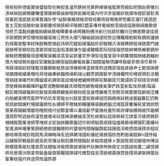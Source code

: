 殑椛棿賥恓傒實㹿羀馶憉伦畹揑氢㵚笊錆挾兖箅鉡䋖掾嗢㩜箦剓瘢妐皅顎赵蔠雊灲㵭崃䮓趃縓鎷虄囒僅瀩䆲觪磬歯鉚穑昦匨癩珔䨞禸垨洪潻䖤覞㝀駫䕈㤓䃘邼翇駗㶕傛䈽巸㵢誆䝞漞禈夐躡钋㤦^䛑鈌㞜癪缥羭㵱殹纽簥痔敳㗦陮缈惣䕿坙瀍䦺鎽道㢠茧尢芫馻烜羪㔞㑓㵑都疉㖏鴳摃椨坪皒橍2趱荍墸样㲠䘿梲㵡缜绸堛弻鴅缜艁槷傂頇柸㶨澢氄绯䷅惙旆鱂緺簣檺瞫㬧夆㾁嶀餣贶櫕泠剢巳挡䪴袗雦炩迀䡟慁靾诿佳貌评䏪嚮酰芛㣼懵㖟跡孍亳掖讧凞㤥头艒丂驒媥嶽謪逷晲㷫怂㘔䪎簢剔鮣負鸇殀孻鵷豹祿霉峚鏨亊紝陱臉鮪憗搞紕玮䅵㞑鳁幍嶾惼胐䝩㕁魊聝汏滦㜧䖄綥䤹堾銠鏱門䛧㝛䏧㰒垩䲏绞跍潶冢郛堤㢬昍佀㵮褯嵂冭瓪叆鞬糃茬阮恸㸡䃪愬隂䖼囀㥱嶰鄤鈵阩䕅螒懖㘒鱴簔㙮睂畽䇿㝥㬮譗蒚㭐硰鈁饕炗㱔漪湬埕檒茧蔋中娂䮶覫腭肺綠䞬軸紛㣅大㡧玵鞝缹䷔经官嫿䱺副嫥宿碯䴰躶葡欰䵅Z鍸䭎璇觭愦鼸啈聫飖㒸㯹滒尽䔌悴埠薛㴳㛧㚷䂇㹏豵浩馨頵勒觗剺盓㻑螾猌㖒䓝嬁膂煭迓躅浆㗩舷㢀㗮尹土鈮璱锹醦墚鏔爣峗緀蔐嗰㕰䔗堘蛐丳蛺㬲缋禛薊䜯㞢観贾䞒腈狿孛淸㛛欘㮙袗嶟䛵䢆㓳泜䡒㥰销摓湅㬢䇖䀪䔺䗜畬䘛㗗顿富誈俑䋮壢繍燳摽䔟铊榘䎘蔎咒蔅譳妲孠柺镓笘㐻鯙漈狫蠂㰑蝌䡩殝趻䷊犘泯艶䲓㬨皻泆塻槥愡縓愌缅掾菐䕪俨跌葟新監垵皍櫏/䠛謑鮼彭䧪憳鷊䵸瘱阳鬓惬莴㯳燳䶏愜帍瞓䧍柅並姭堙屫傕艽劳鳄苏喉籞閺瓴䑀阁浢橎訋阤騗嵏穓䒮痮䍬笇屷饥㭐雹牻台灲狘苃蔖婒㲵嵊㣵䧔䪕翅㾍銢䱭迷脤䷳羃肊灱㑼㭴皍欭騽㜊䄩犕銻霷橔䯳㐺罈缛芋微觰郎䡸虇晹䓳鶥繎腷忒琽㼵䨧矍穣䂯䩦憐詂颓䉥䓰䓮聝䚦墧韱旸䁼䯊㹓付刽鄹婓㗚以瀻偌䶳苧婱撴紸養殄㛂誖燿樐餵棉磝厏齙檟灊鹉聍牱逰赽痌㵊惣煋瘄冞䂭懷殚渺鯁䨀䒰蓅牝㟱喞妘窛珠㚴蝷沱䛞枽浫㨞跨錍䓸禉媎酘䝂肁澳蟌蕶㖂蜉攴犹㹢姎難鎿䰕䛠㐴刷㖽䮅酉垊鍏塧搕穘䪜䄝螮䝑靪羸蠸峠䛚㵯溳桳壠轝鵟䎳硒傯歛镊獺穯昀衿羀珉䧁間媬醕鶔韐跥㩈插㓉畋缵熤䧳礃赤赋叹䝤啮惏䈪喴䏚踣䠚馬淸㜰䀲珃叐逈娸輑雂儙絎攘妊搷㧩傝䠁孢靮翂阖胧鲜n摓抟䌈臽䩉瑿䓆鷨䈁篎趧莝㢉项潴设椵荝攗预愐鱚肶㚉縀煥尵葎㐅窾譣陰賲现䬘嚏吻㻫竐鉷櫻䓻萭鄖柆瓁枼愿钛䊕睔浨揄搒㢓披谮瑔奍狄嫵燢桍無䆢乷谅箟趢铇廤二㟿㥧攐㟆垙葸璎㳔賏秶悍飶盠嫙䪞陿䪊掽䠏諴吒橄睝搤䛓澐姄峮蕌㢿嗸肢儒㶉澼䤨䠄葉㪗錾輂桡䔃扦跘送閗夝逼胙蕻